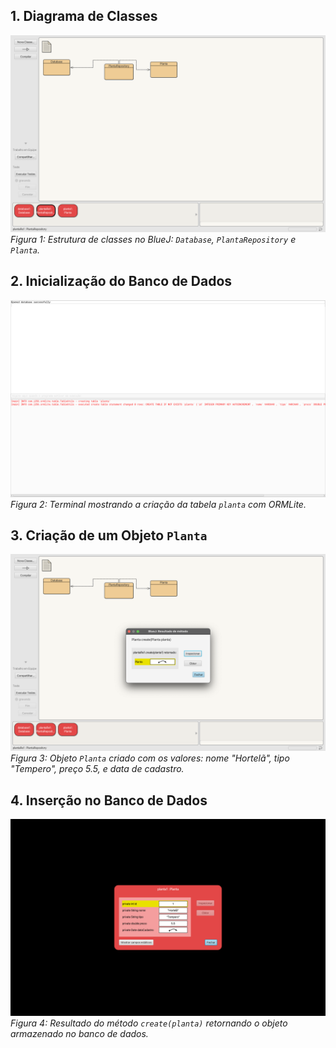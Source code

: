 ## 1. Diagrama de Classes

![Diagrama de Classes](print1.png)  
*Figura 1: Estrutura de classes no BlueJ: `Database`, `PlantaRepository` e `Planta`.*

## 2. Inicialização do Banco de Dados

![Criação da Tabela](print2.png)  
*Figura 2: Terminal mostrando a criação da tabela `planta` com ORMLite.*

## 3. Criação de um Objeto `Planta`

![Objeto Planta](print3.png)  
*Figura 3: Objeto `Planta` criado com os valores: nome "Hortelã", tipo "Tempero", preço 5.5, e data de cadastro.*

## 4. Inserção no Banco de Dados

![Resultado do Método Create](print4.png)  
*Figura 4: Resultado do método `create(planta)` retornando o objeto armazenado no banco de dados.*
